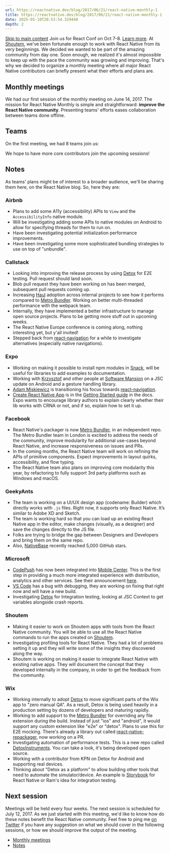 ```yaml
---
url: https://reactnative.dev/blog/2017/06/21/react-native-monthly-1
title: https://reactnative.dev/blog/2017/06/21/react-native-monthly-1
date: 2025-05-10T20:53:54.329440
depth: 2
---
```


[Skip to main content](https://reactnative.dev/blog/2017/06/21/react-native-monthly-1#__docusaurus_skipToContent_fallback)
Join us for React Conf on Oct 7-8. [Learn more](https://conf.react.dev).
At [Shoutem](https://shoutem.github.io/), we've been fortunate enough to work with React Native from its very beginnings. We decided we wanted to be part of the amazing community from day one. Soon enough, we realized it's almost impossible to keep up with the pace the community was growing and improving. That's why we decided to organize a monthly meeting where all major React Native contributors can briefly present what their efforts and plans are.
## Monthly meetings[​](https://reactnative.dev/blog/2017/06/21/react-native-monthly-1#monthly-meetings "Direct link to Monthly meetings")
We had our first session of the monthly meeting on June 14, 2017. The mission for React Native Monthly is simple and straightforward: **improve the React Native community**. Presenting teams' efforts eases collaboration between teams done offline.
## Teams[​](https://reactnative.dev/blog/2017/06/21/react-native-monthly-1#teams "Direct link to Teams")
On the first meeting, we had 8 teams join us:


We hope to have more core contributors join the upcoming sessions!
## Notes[​](https://reactnative.dev/blog/2017/06/21/react-native-monthly-1#notes "Direct link to Notes")
As teams' plans might be of interest to a broader audience, we'll be sharing them here, on the React Native blog. So, here they are:
### Airbnb[​](https://reactnative.dev/blog/2017/06/21/react-native-monthly-1#airbnb "Direct link to Airbnb")
  * Plans to add some A11y (accessibility) APIs to `View` and the `AccessibilityInfo` native module.
  * Will be investigating adding some APIs to native modules on Android to allow for specifying threads for them to run on.
  * Have been investigating potential initialization performance improvements.
  * Have been investigating some more sophisticated bundling strategies to use on top of "unbundle".


### Callstack[​](https://reactnative.dev/blog/2017/06/21/react-native-monthly-1#callstack "Direct link to Callstack")
  * Looking into improving the release process by using [Detox](https://github.com/wix/detox) for E2E testing. Pull request should land soon.
  * Blob pull request they have been working on has been merged, subsequent pull requests coming up.
  * Increasing [Haul](https://github.com/callstack-io/haul) adoption across internal projects to see how it performs compared to [Metro Bundler](https://github.com/facebook/metro-bundler). Working on better multi-threaded performance with the webpack team.
  * Internally, they have implemented a better infrastructure to manage open source projects. Plans to be getting more stuff out in upcoming weeks.
  * The React Native Europe conference is coming along, nothing interesting yet, but y'all invited!
  * Stepped back from [react-navigation](https://github.com/react-community/react-navigation) for a while to investigate alternatives (especially native navigations).


### Expo[​](https://reactnative.dev/blog/2017/06/21/react-native-monthly-1#expo "Direct link to Expo")
  * Working on making it possible to install npm modules in [Snack](https://snack.expo.io/), will be useful for libraries to add examples to documentation.
  * Working with [Krzysztof](https://github.com/kmagiera) and other people at [Software Mansion](https://github.com/software-mansion) on a JSC update on Android and a gesture handling library.
  * [Adam Miskiewicz](https://github.com/skevy) is transitioning his focus towards [react-navigation](https://github.com/react-community/react-navigation).
  * [Create React Native App](https://github.com/react-community/create-react-native-app) is in the [Getting Started guide](https://reactnative.dev/docs/getting-started) in the docs. Expo wants to encourage library authors to explain clearly whether their lib works with CRNA or not, and if so, explain how to set it up.


### Facebook[​](https://reactnative.dev/blog/2017/06/21/react-native-monthly-1#facebook "Direct link to Facebook")
  * React Native's packager is now [Metro Bundler](https://github.com/facebook/metro), in an independent repo. The Metro Bundler team in London is excited to address the needs of the community, improve modularity for additional use-cases beyond React Native, and increase responsiveness on issues and PRs.
  * In the coming months, the React Native team will work on refining the APIs of primitive components. Expect improvements in layout quirks, accessibility, and flow typing.
  * The React Native team also plans on improving core modularity this year, by refactoring to fully support 3rd party platforms such as Windows and macOS.


### GeekyAnts[​](https://reactnative.dev/blog/2017/06/21/react-native-monthly-1#geekyants "Direct link to GeekyAnts")
  * The team is working on a UI/UX design app (codename: Builder) which directly works with `.js` files. Right now, it supports only React Native. It’s similar to Adobe XD and Sketch.
  * The team is working hard so that you can load up an existing React Native app in the editor, make changes (visually, as a designer) and save the changes directly to the JS file.
  * Folks are trying to bridge the gap between Designers and Developers and bring them on the same repo.
  * Also, [NativeBase](https://github.com/GeekyAnts/NativeBase) recently reached 5,000 GitHub stars.


### Microsoft[​](https://reactnative.dev/blog/2017/06/21/react-native-monthly-1#microsoft "Direct link to Microsoft")
  * [CodePush](https://github.com/Microsoft/code-push) has now been integrated into [Mobile Center](https://mobile.azure.com/). This is the first step in providing a much more integrated experience with distribution, analytics and other services. See their announcement [here](https://microsoft.github.io/code-push/articles/CodePushOnMobileCenter.html).
  * [VS Code](https://github.com/Microsoft/vscode) has a bug with debugging, they are working on fixing that right now and will have a new build.
  * Investigating [Detox](https://github.com/wix/detox) for Integration testing, looking at JSC Context to get variables alongside crash reports.


### Shoutem[​](https://reactnative.dev/blog/2017/06/21/react-native-monthly-1#shoutem "Direct link to Shoutem")
  * Making it easier to work on Shoutem apps with tools from the React Native community. You will be able to use all the React Native commands to run the apps created on [Shoutem](https://shoutem.github.io/).
  * Investigating profiling tools for React Native. They had a lot of problems setting it up and they will write some of the insights they discovered along the way.
  * Shoutem is working on making it easier to integrate React Native with existing native apps. They will document the concept that they developed internally in the company, in order to get the feedback from the community.


### Wix[​](https://reactnative.dev/blog/2017/06/21/react-native-monthly-1#wix "Direct link to Wix")
  * Working internally to adopt [Detox](https://github.com/wix/detox) to move significant parts of the Wix app to "zero manual QA". As a result, Detox is being used heavily in a production setting by dozens of developers and maturing rapidly.
  * Working to add support to the [Metro Bundler](https://github.com/facebook/metro) for overriding any file extension during the build. Instead of just "ios" and "android", it would support any custom extension like "e2e" or "detox". Plans to use this for E2E mocking. There's already a library out called [react-native-repackager](https://github.com/wix/react-native-repackager), now working on a PR.
  * Investigating automation of performance tests. This is a new repo called [DetoxInstruments](https://github.com/wix/DetoxInstruments). You can take a look, it's being developed open source.
  * Working with a contributor from KPN on Detox for Android and supporting real devices.
  * Thinking about "Detox as a platform" to allow building other tools that need to automate the simulator/device. An example is [Storybook](https://github.com/storybooks/react-native-storybook) for React Native or Ram's idea for integration testing.


## Next session[​](https://reactnative.dev/blog/2017/06/21/react-native-monthly-1#next-session "Direct link to Next session")
Meetings will be held every four weeks. The next session is scheduled for July 12, 2017. As we just started with this meeting, we'd like to know how do these notes benefit the React Native community. Feel free to ping me [on Twitter](https://twitter.com/TomislavTenodi) if you have any suggestion on what we should cover in the following sessions, or how we should improve the output of the meeting.
  * [Monthly meetings](https://reactnative.dev/blog/2017/06/21/react-native-monthly-1#monthly-meetings)
  * [Notes](https://reactnative.dev/blog/2017/06/21/react-native-monthly-1#notes)



